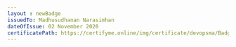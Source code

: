 ```yaml
--- 
layout : newBadge  
issuedTo: Madhusudhanan Narasimhan
dateOfIssue: 02 November 2020
certificatePath: https://certifyme.online/img/certificate/devopsma/Badges/Terraform.png
---
```

